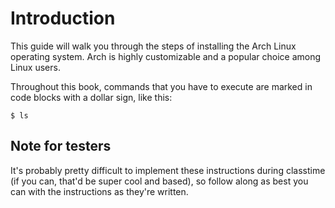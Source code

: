 # Introduction

This guide will walk you through the steps of installing the Arch Linux operating system.
Arch is highly customizable and a popular choice among Linux users.

Throughout this book, commands that you have to execute are marked in code blocks
with a dollar sign, like this:

```
$ ls
```


## Note for testers

It's probably pretty difficult to implement these instructions during classtime (if you can, that'd be super cool and based), so follow along as best you can with the instructions as they're written.
